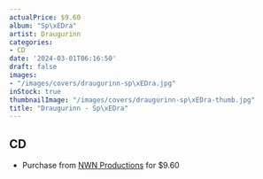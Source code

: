 ```yaml
---
actualPrice: $9.60
album: "Sp\xEDra"
artist: Draugurinn
categories:
- CD
date: '2024-03-01T06:16:50'
draft: false
images:
- "/images/covers/draugurinn-sp\xEDra.jpg"
inStock: true
thumbnailImage: "/images/covers/draugurinn-sp\xEDra-thumb.jpg"
title: "Draugurinn - Sp\xEDra"
---
```


## CD
* Purchase from [NWN Productions](http://shop.nwnprod.com/index.php?route=product/product&path=93&product_id=5404&sort=pd.name&order=ASC) for $9.60

